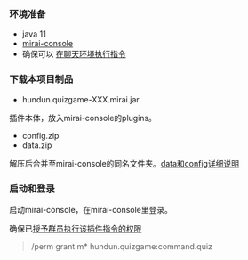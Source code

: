 ### 环境准备

- java 11
- [mirai-console](https://github.com/mamoe/mirai/blob/dev/docs/UserManual.md)
- 确保可以 [在聊天环境执行指令](https://github.com/project-mirai/chat-command)  
  
### 下载本项目制品

- hundun.quizgame-XXX.mirai.jar

插件本体，放入mirai-console的plugins。

- config.zip
- data.zip

解压后合并至mirai-console的同名文件夹。[data和config详细说明](./data和config说明.md)

### 启动和登录

启动mirai-console，在mirai-console里登录。

确保已[授予群员执行该插件指令的权限](https://github.com/mamoe/mirai-console/blob/master/docs/BuiltInCommands.md#mirai-console---builtin-commands)  

> /perm grant m* hundun.quizgame:command.quiz